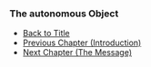 ### The autonomous Object



- [Back to Title](../../Book.md)
- [Previous Chapter (Introduction)](Intro.md)
- [Next Chapter (The Message)](Message.md)